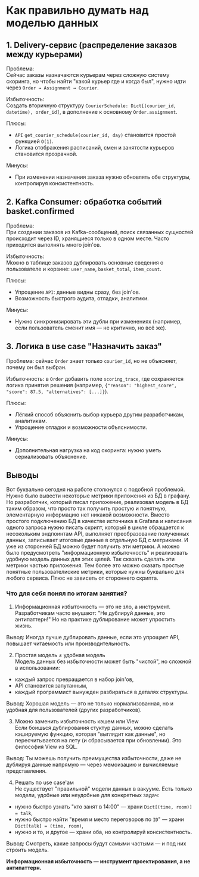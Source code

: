 # Как правильно думать над моделью данных

## 1. Delivery-сервис (распределение заказов между курьерами)

Проблема:  
Cейчас заказы назначаются курьерам через сложную систему скоринга, но чтобы найти "какой курьер где и когда был", нужно идти через `Order → Assignment → Courier`.

Избыточность:  
Cоздать вторичную структуру `CourierSchedule: Dict[(courier_id, datetime), order_id]`, в дополнение к основному `Order.assignment`.

Плюсы:
- `API` `get_courier_schedule(courier_id, day)` становится простой функцией `O(1)`.
- Логика отображения расписаний, смен и занятости курьеров становится прозрачной.

Минусы:
- При изменении назначения заказа нужно обновлять обе структуры, контролируя консистентность.

## 2. Kafka Consumer: обработка событий basket.confirmed

Проблема:  
При создании заказов из Kafka-сообщений, поиск связанных сущностей происходит через ID, хранящиеся только в одном месте. Часто приходится выполнять много join'ов.

Избыточность:  
Можно в таблице заказов дублировать основные сведения о пользователе и корзине: `user_name`, `basket_total`, `item_count`.

Плюсы:
- Упрощение `API`: данные видны сразу, без join'ов.
- Возможность быстрого аудита, отладки, аналитики.

Минусы:
- Нужно синхронизировать эти дубли при изменениях (например, если пользователь сменит имя — не критично, но всё же).

## 3. Логика в use case "Назначить заказ"

Проблема: сейчас `Order` знает только `courier_id`, но не объясняет, почему он был выбран.

Избыточность: в `Order` добавить поле `scoring_trace`, где сохраняется логика принятия решения (например, `{"reason": "highest_score", "score": 87.5, "alternatives": [...]}`).

Плюсы:
- Лёгкий способ объяснить выбор курьера другим разработчикам, аналитикам.
- Упрощение отладки и возможности объяснимости.

Минусы:
- Дополнительная нагрузка на код скоринга: нужно уметь сериализовать объяснение.


## Выводы 

Вот буквально сегодня на работе столкнулся с подобной проблемой. Нужно было вывести некоторые метрики приложения из БД в графану. Но разработчик, который писал приложение, реализовал модель в БД таким образом, что просто так получить простую и понятную, элементарную информацию нет никакой возможности. Вместо простого подключению БД в качестве источника в Grafana и написания одного запроса нужно писать скрипт, который в цикле обращается к несокольким эндпоинтам API, выполняет преобразование полученных данных, записывает итоговые данные в отдельную БД с метриками. И уже из сторонней БД можно будет получить эти метрики. А можно было предусмотреть "информационную избыточность" и реализовать удобную модель данных для этих целей. Так сказать сделать эти метрики частью приложения. Тем более это можно сказать простые понятные пользователиские метрики, которые нужны буквально для любого сервиса. Плюс не зависеть от стороннего скрипта.

### Что для себя понял по итогам занятия? 
1) Информационная избыточность — это не зло, а инструмент.  
Разработчикам часто внушают: "Не дублируй данные, это антипаттерн!"
Но на практике дублирование может упростить жизнь.

Вывод: Иногда лучше дублировать данные, если это упрощает API, повышает читаемость или производительность.

2) Простая модель ≠ удобная модель  
Модель данных без избыточности может быть "чистой", но сложной в использовании:
- каждый запрос превращается в набор join'ов,
- API становится запутанным,
- каждый программист вынужден разбираться в деталях структуры.

Вывод: Хорошая модель — это не только нормализованная, но и удобная для пользователей (других разработчиков).

3) Можно заменить избыточность кэшем или View  
Если боишься дублирования стуктур данных, можно сделать кэшируемую функцию, которая "выглядит как данные", но пересчитывается на лету (и сбрасывается при обновлении). Это философия View из SQL.

Вывод: Ты можешь получить преимущества избыточности, даже не дублируя данные напрямую — через мемоизацию и вычисляемые представления.

4) Решать по use case'ам  
Не существует "правильной" модели данных в вакууме. Есть только модели, удобные или неудобные для конкретных задач:
- нужно быстро узнать "кто занят в 14:00" — храни `Dict[(time, room)] = talk`,
- нужно быстро найти "время и место переговоров по `ID`" — храни `Dict[talk] = (time, room)`,
- нужно и то, и другое — храни оба, но контролируй консистентность.

Вывод: Смотреть, какие запросы будут самыми частыми — и под них строить модель.

**Информационная избыточность — инструмент проектирования, а не антипаттерн.**